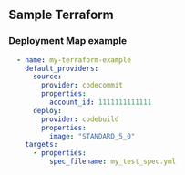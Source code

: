 ## Sample Terraform 

### Deployment Map example

```yaml
  - name: my-terraform-example
    default_providers:
      source:
        provider: codecommit
        properties:
          account_id: 1111111111111
      deploy:
        provider: codebuild
        properties:
          image: "STANDARD_5_0"
    targets:
      - properties:
          spec_filename: my_test_spec.yml
```
